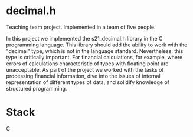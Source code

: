 # decimal.h

Teaching team project. Implemented in a team of five people.

In this project we implemented the s21_decimal.h library in the C programming language. This library should add the ability to work with the "decimal" type, which is not in the language standard. Nevertheless, this type is critically important. For financial calculations, for example, where errors of calculations characteristic of types with floating point are unacceptable. As part of the project we worked with the tasks of processing financial information, dive into the issues of internal representation of different types of data, and solidify knowledge of structured programming.

# Stack
C

